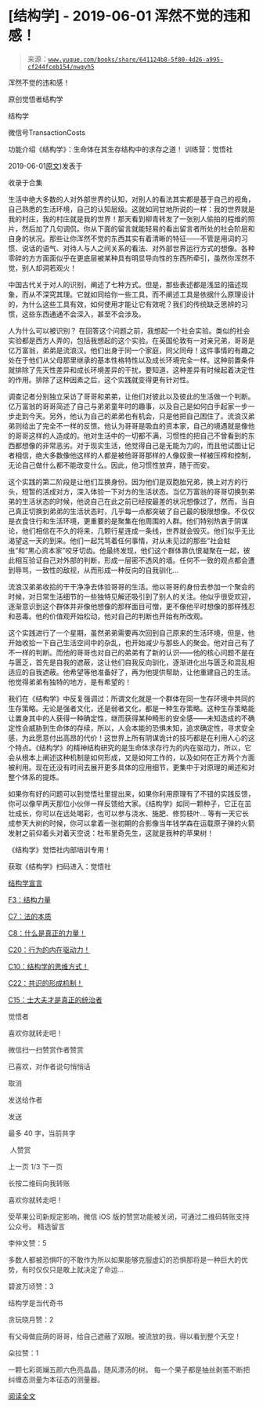 # [结构学] - 2019-06-01 浑然不觉的违和感！

> 来源：[`www.yuque.com/books/share/641124b8-5f80-4d26-a995-cf244fceb154/nwqyh5`](https://www.yuque.com/books/share/641124b8-5f80-4d26-a995-cf244fceb154/nwqyh5)



浑然不觉的违和感！ 

原创觉悟者结构学 

结构学 

微信号TransactionCosts 

功能介绍《结构学》：生命体在其生存结构中的求存之道！ 训练营：觉悟社 

2019-06-01[原文](https://mp.weixin.qq.com/s?__biz=MzIzMDYwOTM0Mg==&mid=2247484048&idx=1&sn=113b2d252266d9ccf43ad74c2208fdcc&chksm=e8b19a41dfc613573505af03a9b35b9712bbb3e729cfbbe983689568a0dba72f7653d1be71e1#rd))发表于 

收录于合集 

生活中绝大多数的人对外部世界的认知，对别人的看法其实都是基于自己的视角，自己熟悉的生活环境，自己的认知层级。这就如同甘地所说的一样：我的世界就是我的村庄，我的村庄就是我的世界！那天看到柳青转发了一张别人偷拍的程维的照片，然后加了几句调侃。你从下面的留言就能轻易的看出留言者所处的社会阶层和自身的状况。那些让你浑然不觉的东西其实有着清晰的特征——不管是用词的习惯、说话的语气、对待人与人之间关系的看法、对外部世界运行方式的想像。各种零碎的方方面面似乎在更底层被某种具有明显导向性的东西所牵引，虽然你浑然不觉，别人却洞若观火！ 

中国古代关于对人的识别，阐述了七种方式。但是，那些表述都是浅显的描述现象，而从不深究其理。它就如同给你一些工具，而不阐述工具是依据什么原理设计的，为什么这些工具有效，如何使用才能让它有效呢？我们的传统缺乏思辨的习惯，这些东西通通不会深入，甚至不会涉及。 

人为什么可以被识别？ 在回答这个问题之前，我想起一个社会实验。类似的社会实验都是西方人弄的，包括我想起的这个实验。在英国伦敦有一对亲兄弟，哥哥是亿万富翁，弟弟是流浪汉。他们出身于同一个家庭，同父同母！这件事情的有趣之处在于他们从父母那里继承的基本性格特性以及成长环境完全一样。这种前置条件就排除了先天性差异和成长环境差异的干扰，要知道，这种差异有时候起着决定性的作用。排除了这种因素之后，这个实践就变得更有针对性。 

调查记者分别独立采访了哥哥和弟弟，让他们对彼此以及彼此的生活做一个判断。亿万富翁的哥哥简述了自己与弟弟童年时的趣事，以及自己是如何白手起家一步一步走到今天。另外，他认为自己的弟弟也有机会，只是他把自己困住了。流浪汉弟弟则给出了完全不一样的反馈。他认为哥哥是吸血的资本家，自己的境遇就是像他的哥哥这样的人造成的。他对生活中的一切都不满，习惯性的把自己不曾看到的东西都想像的非常恶劣。对于现实生活，他觉得自己是无能为力的，而且他试图让记者相信，绝大多数像他这样的人都是被他哥哥那样的人像奴隶一样被压榨和控制，无论自己做什么都不能改变什么。因此，他习惯性放弃，随于而安。 

这个实践的第二阶段是让他们互换身份。因为他们是双胞胎兄弟，换上对方的行头，短暂的活成对方，深入体验一下对方的生活状态。当亿万富翁的哥哥切换到弟弟的生活状态的时候，他说自己在此之前已经按最差的状况想像过了，然而，当自己真正切换到弟弟的生活状态时，几乎每一点都突破了自己最的极限想像。不仅仅是衣食住行和生活环境，更重要的是聚集在他周围的人群。他们特别热衷于阴谋论，他们相信在不久的将来，几颗行星连成一条线，世界就会毁灭。他们似乎无比渴望这一天的到来。他们一起咒骂着任何事情，对从未见过的那些“社会蛀虫”和“黑心资本家”咬牙切齿。他最终发现，他们这个群体靠仇恨凝聚在一起，彼此相互验证自己对外部的判断，形成一层密不透风的墙。任何不一致的观点都会遭到辱骂，一致性的敌视，从而形成一种反向的自我驯化… 

流浪汉弟弟收拾的干干净净去体验哥哥的生活。他以哥哥的身份去参加一个聚会的时候，对日常生活细节的一些独特见解还吸引到了别人的关注。他似乎很受欢迎，逐渐意识到这个群体并非像他想像的那样面目可憎，更不像他平时想像的那样残忍和恶毒。他的价值观开始松动，他对自己的判断也开始有所改观。 

这个实践进行了一个星期，虽然弟弟需要再次回到自己原来的生活环境，但是，他开始收拾一下自己生活空间中的杂乱，也开始减少与那些人的聚会。他对自己有了不一样的判断。而他的哥哥也对自己的弟弟有了新的认识——他的核心问题不是在与匮乏，首先是自我的遮蔽，这让他们自我反向驯化，逐渐进化出与匮乏和混乱相适应的自我遮蔽。他希望等他准备好了，再为他提供帮助，让他重建自己的生活。他觉得弟弟有独特的地方，是有希望的！ 

我们在《结构学》中反复强调过：所谓文化就是一个群体在同一生存环境中共同的生存策略。无论是强者文化，还是弱者文化，都是一种生存策略。这种生存策略能让置身其中的人获得一种确定性，继而获得某种畸形的安全感——未知造成的不确定性会威胁到生命体的存续，所以，人会本能的恐惧未知，追求确定性，寻求安全感，为此愿意付出高昂的代价！这世界上所有阴谋诡计的技巧都是在利用人心的这个特点。《结构学》的精神结构研究的是生命体求存行为的内在驱动力，所以，它会从根本上阐述这种机制是如何形成，又是如何工作的，以及如何在正方两个方面被利用。现在还没有时间去展开更多具体的应用细节，更集中于对原理的阐述和对整个体系的提炼。 

如果你有好的问题可以到觉悟社里提出来，如果你利用原理有了不错的实践反馈，你可以像早两天那位小伙伴一样反馈给大家。《结构学》如同一颗种子，它正在茁壮成长，你可以在远处喝彩，也可以参与浇水、施肥、修剪枝叶… 等有一天它长成参天大树的时候，你可以拿着一张初期的合影像当年钱学森在运载原子弹的火箭发射之前仰着头对着天空说：杜布里奇先生，这就是我种的苹果树！ 

《结构学》觉悟社内部培训专用！ 

获取《结构学》扫码进入：觉悟社  

<ne-card data-card-name="image" data-card-type="inline" id="iWHFJ" data-event-boundary="card" style="color: rgb(51, 51, 51);">

[结构学宣言](http://mp.weixin.qq.com/s?__biz=MzIzMDYwOTM0Mg==&mid=2247484028&idx=1&sn=f823dfc5d845df69d603c997c5aec266&chksm=e8b19aaddfc613bb9364d3d15bd27295c3e9669ca0c06b63d3ffa1c84bc27d49ef9e8f911632&scene=21#wechat_redirect) 

[F3：结构力量](http://mp.weixin.qq.com/s?__biz=MzIzMDYwOTM0Mg==&mid=2247483942&idx=1&sn=53a6cd726a0ea5e93ef015690fa25d3b&chksm=e8b19af7dfc613e1f5509b8cebb677a6aa963a98b47438c54e89a8979374e794372cb1f0fe84&scene=21#wechat_redirect) 

[C7：法的本质](http://mp.weixin.qq.com/s?__biz=MzIzMDYwOTM0Mg==&mid=2247484032&idx=1&sn=70f269d50aa7ff50593af5a17e487509&chksm=e8b19a51dfc6134755d2542dcb1d74c3afc53583d2ec8bbab1546eb913093a7584c0fe69f51b&scene=21#wechat_redirect) 

[C8：什么是真正的力量！](http://mp.weixin.qq.com/s?__biz=MzIzMDYwOTM0Mg==&mid=2247483956&idx=1&sn=ccfa41292bc8b3a7d6c9b16106d38381&chksm=e8b19ae5dfc613f3c10d19d1f54ba5b829b60095e2d5d0c92f73406030ecbedb86e051440415&scene=21#wechat_redirect) 

[C20：行为的内在驱动力！](http://mp.weixin.qq.com/s?__biz=MzIzMDYwOTM0Mg==&mid=2247484003&idx=1&sn=a62ddbccc64f9f19890c0dff9605b6f7&chksm=e8b19ab2dfc613a47b840d331bb9c43711798f5102681c0d1a06cb3996450c1d34bc8573b7e0&scene=21#wechat_redirect) 

[C10：结构学的思维方式！](http://mp.weixin.qq.com/s?__biz=MzIzMDYwOTM0Mg==&mid=2247484038&idx=1&sn=b4c75b6e0c6b063ea101552cff62c4e1&chksm=e8b19a57dfc6134135c6a9410249f5ce263b10a27765a2ee840d1af9edbac7ccc019de42346c&scene=21#wechat_redirect) 

[C22：共识的形成机制！](http://mp.weixin.qq.com/s?__biz=MzIzMDYwOTM0Mg==&mid=2247484012&idx=1&sn=aa4edb3f0f574101c1ba43dfdf5475a4&chksm=e8b19abddfc613ab9f447a314cb4406313c87e2e1d0ea01fa56fd68ab94ddfcafeb8254e2821&scene=21#wechat_redirect) 

[C15：士大夫才是真正的统治者](http://mp.weixin.qq.com/s?__biz=MzIzMDYwOTM0Mg==&mid=2247483960&idx=1&sn=91978b70e123a7a6a57a3678d4b17e86&chksm=e8b19ae9dfc613ff1bd2aadb1504c0332942657d1fcb07f947b313ec1c123cc75b21b23f6e16&scene=21#wechat_redirect) 

觉悟者 

喜欢你就转走吧！ 

微信扫一扫赞赏作者赞赏 

已喜欢，对作者说句悄悄话 

取消 

发送给作者 

发送 

最多 40 字，当前共字 

 人赞赏 

上一页 1/3 下一页 

长按二维码向我转账 

喜欢你就转走吧！ 

受苹果公司新规定影响，微信 iOS 版的赞赏功能被关闭，可通过二维码转账支持公众号。 <ne-h3 id="Xm87Z" data-lake-id="Xm87Z"><ne-heading-ext><ne-heading-anchor></ne-heading-anchor><ne-heading-fold></ne-heading-fold></ne-heading-ext><ne-heading-content>精选留言</ne-heading-content></ne-h3>  

<ne-card data-card-name="image" data-card-type="inline" id="VFcg3" data-event-boundary="card" style="color: rgb(51, 51, 51);">

李仲文赞：5 

多数人都被恐惧吓的不敢作为所以如果能够克服虚幻的恐惧那将是一种巨大的优势，有时仅仅只是敢上就决定了命运...  

<ne-card data-card-name="image" data-card-type="inline" id="zugRy" data-event-boundary="card" style="color: rgb(51, 51, 51);">

碧波万顷赞：3 

结构学是当代奇书  

<ne-card data-card-name="image" data-card-type="inline" id="shjq0" data-event-boundary="card" style="color: rgb(51, 51, 51);">

贪玩晓月赞：2 

有父母做庇荫的哥哥，给自己遮蔽了双眼。被流放的我，得以看到整个天空！  

<ne-card data-card-name="image" data-card-type="inline" id="s4hEd" data-event-boundary="card" style="color: rgb(51, 51, 51);">

朵拉赞：1 

一颗七彩斑斓五颜六色亮晶晶，随风漂汤的树。 每一个果子都是抽丝剥茧不断把纠缠态测量为本征态的测量器。 

[阅读全文](https://t.zsxq.com/bAyvbqj)</ne-card></ne-card></ne-card></ne-card></ne-card>